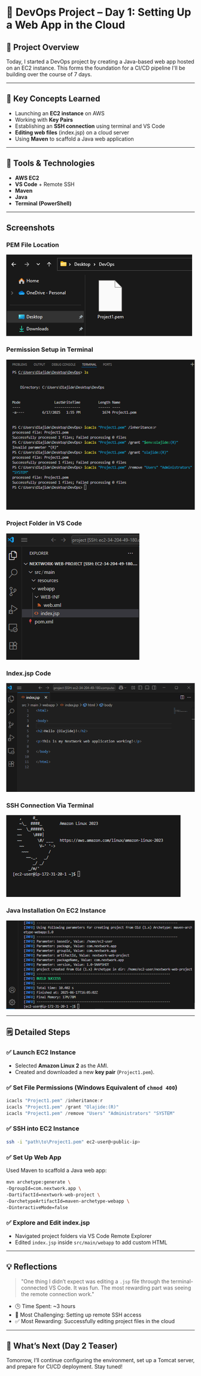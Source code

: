 # 🚀 DevOps Project – Day 1: Setting Up a Web App in the Cloud

## 🔧 Project Overview  
Today, I started a DevOps project by creating a Java-based web app hosted on an EC2 instance. This forms the foundation for a CI/CD pipeline I'll be building over the course of 7 days.

---

## 🧠 Key Concepts Learned  
- Launching an **EC2 instance** on AWS  
- Working with **Key Pairs**  
- Establishing an **SSH connection** using terminal and VS Code  
- **Editing web files** (index.jsp) on a cloud server  
- Using **Maven** to scaffold a Java web application  

---

## 🔨 Tools & Technologies  
- **AWS EC2**  
- **VS Code** + Remote SSH  
- **Maven**  
- **Java**  
- **Terminal (PowerShell)**  

---

## Screenshots

###  PEM File Location
![PEM File](./Day%201/Screenshots/pem-file.png)  

###   Permission Setup in Terminal
![Permissions](./screenshots/terminal-permissions.png)

###   Project Folder in VS Code
![VS Code Project](./screenshots/vscode-explore.png)

###   Index.jsp Code
![Index.jsp Code](./screenshots/index.jsp.png)

###   SSH Connection Via Terminal
![SSH Connection Via Terminal](./screenshots/terminal-connection.png)

###   Java Installation On EC2 Instance
![Java Istallation](./screenshots/java-installation.png)

---

## 🗒️ Detailed Steps

### ✅ Launch EC2 Instance  
- Selected **Amazon Linux 2** as the AMI.  
- Created and downloaded a new **key pair** (`Project1.pem`).  

### ✅ Set File Permissions (Windows Equivalent of `chmod 400`)  
```powershell
icacls "Project1.pem" /inheritance:r
icacls "Project1.pem" /grant "Olajide:(R)"
icacls "Project1.pem" /remove "Users" "Administrators" "SYSTEM"
```

### ✅ SSH into EC2 Instance  
```bash
ssh -i "path\to\Project1.pem" ec2-user@<public-ip>
```

### ✅ Set Up Web App  
Used Maven to scaffold a Java web app:
```bash
mvn archetype:generate \
-DgroupId=com.nextwork.app \
-DartifactId=nextwork-web-project \
-DarchetypeArtifactId=maven-archetype-webapp \
-DinteractiveMode=false
```

### ✅ Explore and Edit index.jsp  
- Navigated project folders via VS Code Remote Explorer  
- Edited `index.jsp` inside `src/main/webapp` to add custom HTML

---

## 💡 Reflections  
> "One thing I didn’t expect was editing a `.jsp` file through the terminal-connected VS Code. It was fun. The most rewarding part was seeing the remote connection work."

- 🕒 Time Spent: ~3 hours  
- 🧠 Most Challenging: Setting up remote SSH access  
- ✅ Most Rewarding: Successfully editing project files in the cloud

---

## 📅 What’s Next (Day 2 Teaser)  
Tomorrow, I’ll continue configuring the environment, set up a Tomcat server, and prepare for CI/CD deployment. Stay tuned!
